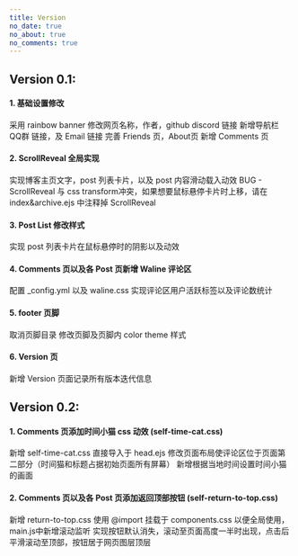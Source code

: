 ```yaml
---
title: Version
no_date: true
no_about: true
no_comments: true
---
```

## Version 0.1:
#### 1. 基础设置修改
采用 rainbow banner
修改网页名称，作者，github discord 链接
新增导航栏 QQ群 链接，及 Email 链接
完善 Friends 页，About页
新增 Comments 页
#### 2. ScrollReveal 全局实现
实现博客主页文字，post 列表卡片，以及 post 内容滑动载入动效
BUG - ScrollReveal 与 css transform冲突，如果想要鼠标悬停卡片时上移，请在 index&archive.ejs 中注释掉 ScrollReveal
#### 3. Post List 修改样式
实现 post 列表卡片在鼠标悬停时的阴影以及动效
#### 4. Comments 页以及各 Post 页新增 Waline 评论区
配置 _config.yml 以及 waline.css
实现评论区用户活跃标签以及评论数统计
#### 5. footer 页脚
取消页脚目录
修改页脚及页脚内 color theme 样式
#### 6. Version 页
新增 Version 页面记录所有版本迭代信息

## Version 0.2:
#### 1. Comments 页添加时间小猫 css 动效 (self-time-cat.css)
新增 self-time-cat.css
直接导入于 head.ejs
修改页面布局使评论区位于页面第二部分（时间猫和标题占据初始页面所有屏幕）
新增根据当地时间设置时间小猫的画面
#### 2. Comments 页以及各 Post 页添加返回顶部按钮 (self-return-to-top.css)
新增 return-to-top.css
使用 @import 挂载于 components.css 以便全局使用，main.js中新增滚动监听
实现按钮默认消失，滚动至页面高度一半时出现，点击后平滑滚动至顶部，按钮居于网页图层顶层